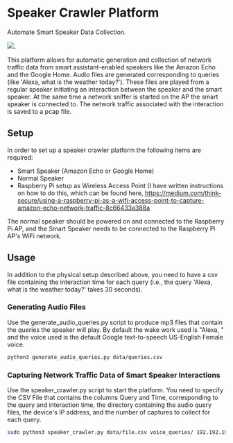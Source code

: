 # Speaker Crawler Platform
Automate Smart Speaker Data Collection.  

<img src=/home/scramblesuit/PycharmProjects/speaker-crawler/echo.jpg />.

This platform allows for automatic generation and collection of network traffic data from smart assistant-enabled speakers like the Amazon Echo and the Google Home.  Audio files are generated corresponding to queries (like 'Alexa, what is the weather today?').  These files are played from a regular speaker initiating an interaction between the speaker and the smart speaker.  At the same time a network sniffer is started on the AP the smart speaker is connected to.  The network traffic associated with the interaction is saved to a pcap file.  

## Setup

In order to set up a speaker crawler platform the following items are required:

- Smart Speaker (Amazon Echo or Google Home)
- Normal Speaker
- Raspberry Pi setup as Wireless Access Point (I have written instructions on how to do this, which can be found here, https://medium.com/think-secure/using-a-raspberry-pi-as-a-wifi-access-point-to-capture-amazon-echo-network-traffic-8c66433a388a

The normal speaker should be powered on and connected to the Raspberry Pi AP, and the Smart Speaker needs to be connected to the Raspberry Pi AP's WiFi network.

## Usage

In addition to the physical setup described above, you need to have a csv file containing the interaction time for each query (i.e., the query 'Alexa, what is the weather today?' takes 30 seconds).  

### Generating Audio Files 

Use the generate_audio_queries.py script to produce mp3 files that contain the queries the speaker will play.  By default the wake work used is "Alexa, " and the voice used is the default Google text-to-speech US-English Female voice.

```bash
python3 generate_audio_queries.py data/queries.csv 
```

### Capturing Network Traffic Data of Smart Speaker Interactions

Use the speaker_crawler.py script to start the platform. You need to specify the CSV File that contains the columns Query and Time, corresponding to the query and interaction time, the  directory containing the audio query files, the device's IP address, and the number of captures to collect for each query.

```bash
sudo python3 speaker_crawler.py data/file.csv voice_queries/ 192.192.192.192 100
```



